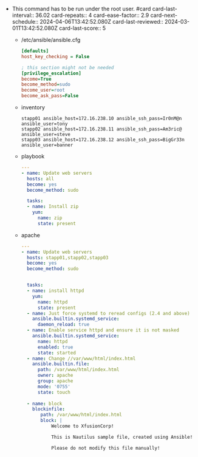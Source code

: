 - This command has to be run under the root user. #card
  card-last-interval:: 36.02
  card-repeats:: 4
  card-ease-factor:: 2.9
  card-next-schedule:: 2024-04-06T13:42:52.080Z
  card-last-reviewed:: 2024-03-01T13:42:52.080Z
  card-last-score:: 5
	- /etc/ansible/ansible.cfg
	  ``` ini
	  [defaults]
	  host_key_checking = False
	  
	  ; this section might not be needed
	  [privilege_escalation] 
	  become=True 
	  become_method=sudo 
	  become_user=root 
	  become_ask_pass=False
	  ```
	- inventory
	  
	  ``` 
	  stapp01 ansible_host=172.16.238.10 ansible_ssh_pass=Ir0nM@n ansible_user=tony
	  stapp02 ansible_host=172.16.238.11 ansible_ssh_pass=Am3ric@ ansible_user=steve
	  stapp03 ansible_host=172.16.238.12 ansible_ssh_pass=BigGr33n ansible_user=banner
	  ```
	- playbook
	  
	  ``` yaml
	  ---
	  - name: Update web servers
	    hosts: all
	    become: yes
	    become_method: sudo
	  
	    tasks:
	    - name: Install zip
	      yum:
	        name: zip
	        state: present
	  ```
	- apache
	  
	  ``` yaml
	  ---
	  - name: Update web servers
	    hosts: stapp01,stapp02,stapp03
	    become: yes
	    become_method: sudo 
	  
	  
	    tasks:
	    - name: install httpd
	      yum:
	        name: httpd
	        state: present
	    - name: Just force systemd to reread configs (2.4 and above)
	      ansible.builtin.systemd_service:
	        daemon_reload: true      
	    - name: Enable service httpd and ensure it is not masked
	      ansible.builtin.systemd_service:
	        name: httpd
	        enabled: true
	        state: started
	    - name: Change //var/www/html/index.html
	      ansible.builtin.file:
	        path: /var/www/html/index.html
	        owner: apache
	        group: apache
	        mode: '0755'
	        state: touch
	      
	    - name: block
	      blockinfile:
	         path: /var/www/html/index.html
	         block: |
	             Welcome to XfusionCorp!
	  
	             This is Nautilus sample file, created using Ansible!
	  
	             Please do not modify this file manually!
	  ```